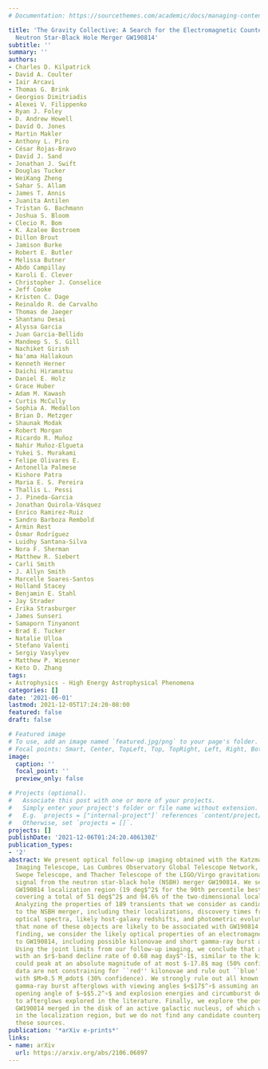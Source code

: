 ```yaml
---
# Documentation: https://sourcethemes.com/academic/docs/managing-content/

title: 'The Gravity Collective: A Search for the Electromagnetic Counterpart to the
  Neutron Star-Black Hole Merger GW190814'
subtitle: ''
summary: ''
authors:
- Charles D. Kilpatrick
- David A. Coulter
- Iair Arcavi
- Thomas G. Brink
- Georgios Dimitriadis
- Alexei V. Filippenko
- Ryan J. Foley
- D. Andrew Howell
- David O. Jones
- Martin Makler
- Anthony L. Piro
- César Rojas-Bravo
- David J. Sand
- Jonathan J. Swift
- Douglas Tucker
- WeiKang Zheng
- Sahar S. Allam
- James T. Annis
- Juanita Antilen
- Tristan G. Bachmann
- Joshua S. Bloom
- Clecio R. Bom
- K. Azalee Bostroem
- Dillon Brout
- Jamison Burke
- Robert E. Butler
- Melissa Butner
- Abdo Campillay
- Karoli E. Clever
- Christopher J. Conselice
- Jeff Cooke
- Kristen C. Dage
- Reinaldo R. de Carvalho
- Thomas de Jaeger
- Shantanu Desai
- Alyssa Garcia
- Juan Garcia-Bellido
- Mandeep S. S. Gill
- Nachiket Girish
- Na'ama Hallakoun
- Kenneth Herner
- Daichi Hiramatsu
- Daniel E. Holz
- Grace Huber
- Adam M. Kawash
- Curtis McCully
- Sophia A. Medallon
- Brian D. Metzger
- Shaunak Modak
- Robert Morgan
- Ricardo R. Muñoz
- Nahir Muñoz-Elgueta
- Yukei S. Murakami
- Felipe Olivares E.
- Antonella Palmese
- Kishore Patra
- Maria E. S. Pereira
- Thallis L. Pessi
- J. Pineda-Garcia
- Jonathan Quirola-Vásquez
- Enrico Ramirez-Ruiz
- Sandro Barboza Rembold
- Armin Rest
- Ósmar Rodrı́guez
- Luidhy Santana-Silva
- Nora F. Sherman
- Matthew R. Siebert
- Carli Smith
- J. Allyn Smith
- Marcelle Soares-Santos
- Holland Stacey
- Benjamin E. Stahl
- Jay Strader
- Erika Strasburger
- James Sunseri
- Samaporn Tinyanont
- Brad E. Tucker
- Natalie Ulloa
- Stefano Valenti
- Sergiy Vasylyev
- Matthew P. Wiesner
- Keto D. Zhang
tags:
- Astrophysics - High Energy Astrophysical Phenomena
categories: []
date: '2021-06-01'
lastmod: 2021-12-05T17:24:20-08:00
featured: false
draft: false

# Featured image
# To use, add an image named `featured.jpg/png` to your page's folder.
# Focal points: Smart, Center, TopLeft, Top, TopRight, Left, Right, BottomLeft, Bottom, BottomRight.
image:
  caption: ''
  focal_point: ''
  preview_only: false

# Projects (optional).
#   Associate this post with one or more of your projects.
#   Simply enter your project's folder or file name without extension.
#   E.g. `projects = ["internal-project"]` references `content/project/deep-learning/index.md`.
#   Otherwise, set `projects = []`.
projects: []
publishDate: '2021-12-06T01:24:20.406130Z'
publication_types:
- '2'
abstract: We present optical follow-up imaging obtained with the Katzman Automatic
  Imaging Telescope, Las Cumbres Observatory Global Telescope Network, Nickel Telescope,
  Swope Telescope, and Thacher Telescope of the LIGO/Virgo gravitational wave (GW)
  signal from the neutron star-black hole (NSBH) merger GW190814. We searched the
  GW190814 localization region (19 deg$^2$ for the 90th percentile best localization),
  covering a total of 51 deg$^2$ and 94.6% of the two-dimensional localization region.
  Analyzing the properties of 189 transients that we consider as candidate counterparts
  to the NSBH merger, including their localizations, discovery times from merger,
  optical spectra, likely host-galaxy redshifts, and photometric evolution, we conclude
  that none of these objects are likely to be associated with GW190814. Based on this
  finding, we consider the likely optical properties of an electromagnetic counterpart
  to GW190814, including possible kilonovae and short gamma-ray burst afterglows.
  Using the joint limits from our follow-up imaging, we conclude that a counterpart
  with an $r$-band decline rate of 0.68 mag day$^-1$, similar to the kilonova AT 2017gfo,
  could peak at an absolute magnitude of at most $-17.8$ mag (50% confidence). Our
  data are not constraining for ``red'' kilonovae and rule out ``blue'' kilonovae
  with $M>0.5 M_ødot$ (30% confidence). We strongly rule out all known types of short
  gamma-ray burst afterglows with viewing angles $<$17$^∘$ assuming an initial jet
  opening angle of $∼$$5.2^∘$ and explosion energies and circumburst densities similar
  to afterglows explored in the literature. Finally, we explore the possibility that
  GW190814 merged in the disk of an active galactic nucleus, of which we find four
  in the localization region, but we do not find any candidate counterparts among
  these sources.
publication: '*arXiv e-prints*'
links:
- name: arXiv
  url: https://arxiv.org/abs/2106.06897
---
```

